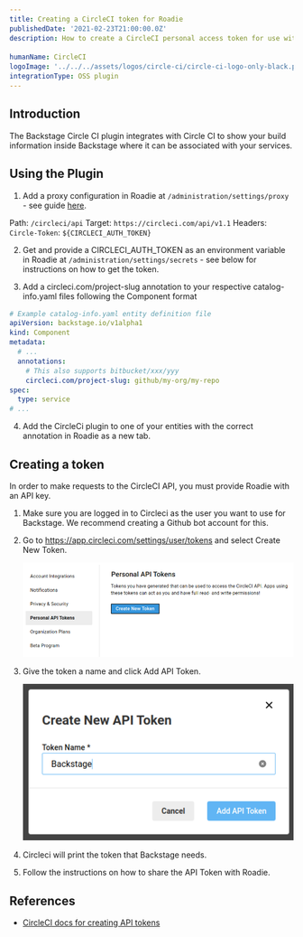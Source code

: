 ```yaml
---
title: Creating a CircleCI token for Roadie
publishedDate: '2021-02-23T21:00:00.0Z'
description: How to create a CircleCI personal access token for use with Backstage.

humanName: CircleCI
logoImage: '../../../assets/logos/circle-ci/circle-ci-logo-only-black.png'
integrationType: OSS plugin
---
```


## Introduction

The Backstage Circle CI plugin integrates with Circle CI to show your build information inside Backstage where it can be associated with your services.

## Using the Plugin

1. Add a proxy configuration in Roadie at `/administration/settings/proxy` - see guide [here](/docs/custom-plugins/proxy/#setup).

Path: `/circleci/api`
Target: `https://circleci.com/api/v1.1`
Headers: `Circle-Token`: `${CIRCLECI_AUTH_TOKEN}`

2. Get and provide a CIRCLECI_AUTH_TOKEN as an environment variable in Roadie at `/administration/settings/secrets` - see below for instructions on how to get the token. 

3. Add a circleci.com/project-slug annotation to your respective catalog-info.yaml files following the Component format

```yaml
# Example catalog-info.yaml entity definition file
apiVersion: backstage.io/v1alpha1
kind: Component
metadata:
  # ...
  annotations:
    # This also supports bitbucket/xxx/yyy
    circleci.com/project-slug: github/my-org/my-repo
spec:
  type: service
# ...
```

4. Add the CircleCi plugin to one of your entities with the correct annotation in Roadie as a new tab. 


## Creating a token

In order to make requests to the CircleCI API, you must provide Roadie with an API key.

1. Make sure you are logged in to Circleci as the user you want to use for Backstage. We recommend creating a Github bot account for this.

2. Go to https://app.circleci.com/settings/user/tokens and select Create New Token.

   ![Personal API Tokens screen in CircleCI with no tokens selected](./personal-api-tokens.png)

3. Give the token a name and click Add API Token.

   ![The Create API Token modal in CircleCI with an input with the name Backstage inside it](./create-api-token.png)

4. Circleci will print the token that Backstage needs.

5. Follow the instructions on how to share the API Token with Roadie.


## References

- [CircleCI docs for creating API tokens](https://circleci.com/docs/api/#add-an-api-token)
